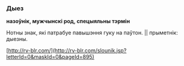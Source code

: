 ### Дыез
**назоўнік, мужчынскі род, спецыяльны тэрмін**

Нотны знак, які патрабуе павышэння гуку на паўтон. || прыметнік: дыезны.

<a rel="author">[http://rv-blr.com/](http://rv-blr.com/slounik.jsp?letterId=0&maskId=0&pageId=895)</a>
